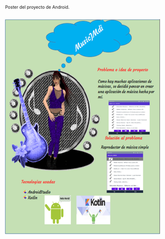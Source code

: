 Poster del proyecto de Android.

<br> 
<img height="700" src="https://github.com/Vento32L/Idea-de-Proyecto-Android/blob/main/docs/ideas/poster/poster-android.png"> 

<br>